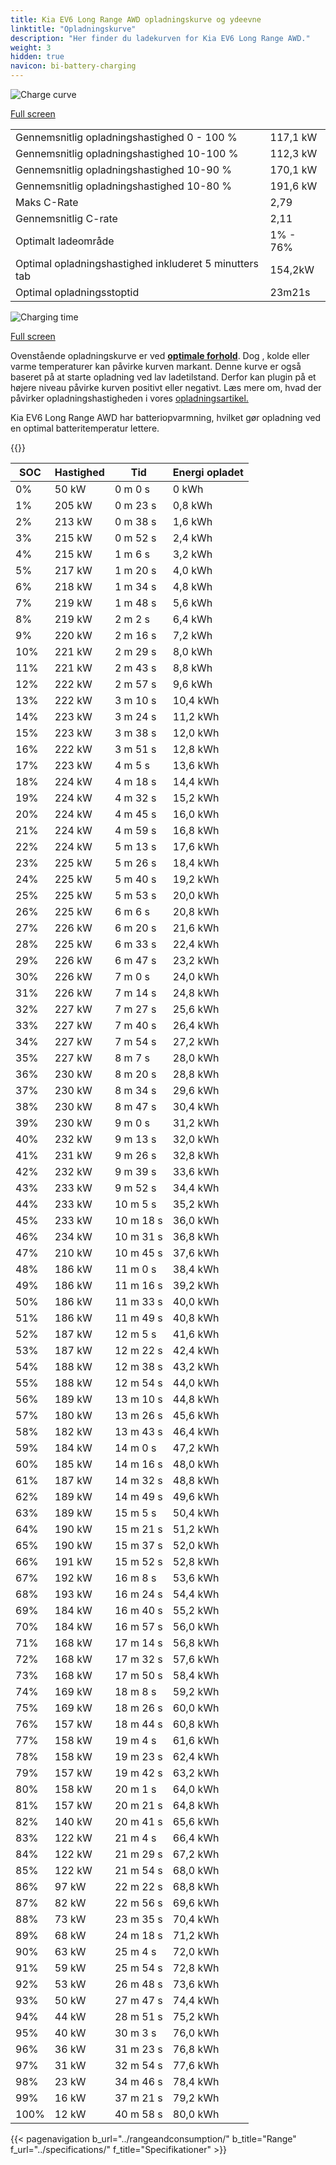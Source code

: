 ```yaml
---
title: Kia EV6 Long Range AWD opladningskurve og ydeevne
linktitle: "Opladningskurve"
description: "Her finder du ladekurven for Kia EV6 Long Range AWD."
weight: 3
hidden: true
navicon: bi-battery-charging
---
```

<!-- markdownlint-disable MD033 -->
<img src="/images/models/kia/ev6/ev6_long_range_awd/chargingcurve.svg" alt="Charge curve" class="img-fluid">

[Full screen](/images/models/kia/ev6/ev6_long_range_awd/chargingcurve.svg)


<table class="table table-striped border">
<tbody>
<tr>
<td>Gennemsnitlig opladningshastighed 0 - 100 %</td><td>117,1 kW</td>
</tr>
<tr>
<td>Gennemsnitlig opladningshastighed 10-100 %</td><td>112,3 kW</td>
</tr>
<tr>
<td>Gennemsnitlig opladningshastighed 10-90 %</td><td>170,1 kW</td>
</tr>
<tr>
<td>Gennemsnitlig opladningshastighed 10-80 %</td><td>191,6 kW</td>
</tr>
<tr>
<td>Maks C-Rate</td><td>2,79</td>
</tr>
<tr>
<td>Gennemsnitlig C-rate</td><td>2,11</td>
</tr>
<tr>
<td>Optimalt ladeområde</td><td>1% - 76%</td>
</tr>
<tr>
<td>Optimal opladningshastighed inkluderet 5 minutters tab</td><td>154,2kW</td>
</tr>
<tr>
<td>Optimal opladningsstoptid</td><td>23m21s</td>
</tr>
</tbody>
</table>
<img src="/images/models/kia/ev6/ev6_long_range_awd/chargingtime.svg" alt="Charging time" class="img-fluid">

[Full screen](/images/models/kia/ev6/ev6_long_range_awd/chargingtime.svg)


Ovenstående opladningskurve er ved **[optimale forhold](../../../../../technology/battery/charging/#temperatur)**. Dog , kolde eller varme temperaturer kan påvirke kurven markant. Denne kurve er også baseret på at starte opladning ved lav ladetilstand. Derfor kan plugin på et højere niveau påvirke kurven positivt eller negativt. Læs mere om, hvad der påvirker opladningshastigheden i vores [opladningsartikel.](../../../../../technology/battery/charging/)


Kia EV6 Long Range AWD har batteriopvarmning, hvilket gør opladning ved en optimal batteritemperatur lettere.


{{<evkxdisplayaddarticle />}}
<table class="table table-striped border">
<thead>
<tr><th>SOC</th><th>Hastighed</th><th>Tid</th><th>Energi opladet</th></tr>
</thead>
<tbody>
<tr>
<td>0%</td><td>50 kW</td><td> 0 m 0 s </td><td>0 kWh </td>
</tr>
<tr>
<td>1%</td><td>205 kW</td><td> 0 m 23 s </td><td>0,8 kWh </td>
</tr>
<tr>
<td>2%</td><td>213 kW</td><td> 0 m 38 s </td><td>1,6 kWh </td>
</tr>
<tr>
<td>3%</td><td>215 kW</td><td> 0 m 52 s </td><td>2,4 kWh </td>
</tr>
<tr>
<td>4%</td><td>215 kW</td><td> 1 m 6 s </td><td>3,2 kWh </td>
</tr>
<tr>
<td>5%</td><td>217 kW</td><td> 1 m 20 s </td><td>4,0 kWh </td>
</tr>
<tr>
<td>6%</td><td>218 kW</td><td> 1 m 34 s </td><td>4,8 kWh </td>
</tr>
<tr>
<td>7%</td><td>219 kW</td><td> 1 m 48 s </td><td>5,6 kWh </td>
</tr>
<tr>
<td>8%</td><td>219 kW</td><td> 2 m 2 s </td><td>6,4 kWh </td>
</tr>
<tr>
<td>9%</td><td>220 kW</td><td> 2 m 16 s </td><td>7,2 kWh </td>
</tr>
<tr>
<td>10%</td><td>221 kW</td><td> 2 m 29 s </td><td>8,0 kWh </td>
</tr>
<tr>
<td>11%</td><td>221 kW</td><td> 2 m 43 s </td><td>8,8 kWh </td>
</tr>
<tr>
<td>12%</td><td>222 kW</td><td> 2 m 57 s </td><td>9,6 kWh </td>
</tr>
<tr>
<td>13%</td><td>222 kW</td><td> 3 m 10 s </td><td>10,4 kWh </td>
</tr>
<tr>
<td>14%</td><td>223 kW</td><td> 3 m 24 s </td><td>11,2 kWh </td>
</tr>
<tr>
<td>15%</td><td>223 kW</td><td> 3 m 38 s </td><td>12,0 kWh </td>
</tr>
<tr>
<td>16%</td><td>222 kW</td><td> 3 m 51 s </td><td>12,8 kWh </td>
</tr>
<tr>
<td>17%</td><td>223 kW</td><td> 4 m 5 s </td><td>13,6 kWh </td>
</tr>
<tr>
<td>18%</td><td>224 kW</td><td> 4 m 18 s </td><td>14,4 kWh </td>
</tr>
<tr>
<td>19%</td><td>224 kW</td><td> 4 m 32 s </td><td>15,2 kWh </td>
</tr>
<tr>
<td>20%</td><td>224 kW</td><td> 4 m 45 s </td><td>16,0 kWh </td>
</tr>
<tr>
<td>21%</td><td>224 kW</td><td> 4 m 59 s </td><td>16,8 kWh </td>
</tr>
<tr>
<td>22%</td><td>224 kW</td><td> 5 m 13 s </td><td>17,6 kWh </td>
</tr>
<tr>
<td>23%</td><td>225 kW</td><td> 5 m 26 s </td><td>18,4 kWh </td>
</tr>
<tr>
<td>24%</td><td>225 kW</td><td> 5 m 40 s </td><td>19,2 kWh </td>
</tr>
<tr>
<td>25%</td><td>225 kW</td><td> 5 m 53 s </td><td>20,0 kWh </td>
</tr>
<tr>
<td>26%</td><td>225 kW</td><td> 6 m 6 s </td><td>20,8 kWh </td>
</tr>
<tr>
<td>27%</td><td>226 kW</td><td> 6 m 20 s </td><td>21,6 kWh </td>
</tr>
<tr>
<td>28%</td><td>225 kW</td><td> 6 m 33 s </td><td>22,4 kWh </td>
</tr>
<tr>
<td>29%</td><td>226 kW</td><td> 6 m 47 s </td><td>23,2 kWh </td>
</tr>
<tr>
<td>30%</td><td>226 kW</td><td> 7 m 0 s </td><td>24,0 kWh </td>
</tr>
<tr>
<td>31%</td><td>226 kW</td><td> 7 m 14 s </td><td>24,8 kWh </td>
</tr>
<tr>
<td>32%</td><td>227 kW</td><td> 7 m 27 s </td><td>25,6 kWh </td>
</tr>
<tr>
<td>33%</td><td>227 kW</td><td> 7 m 40 s </td><td>26,4 kWh </td>
</tr>
<tr>
<td>34%</td><td>227 kW</td><td> 7 m 54 s </td><td>27,2 kWh </td>
</tr>
<tr>
<td>35%</td><td>227 kW</td><td> 8 m 7 s </td><td>28,0 kWh </td>
</tr>
<tr>
<td>36%</td><td>230 kW</td><td> 8 m 20 s </td><td>28,8 kWh </td>
</tr>
<tr>
<td>37%</td><td>230 kW</td><td> 8 m 34 s </td><td>29,6 kWh </td>
</tr>
<tr>
<td>38%</td><td>230 kW</td><td> 8 m 47 s </td><td>30,4 kWh </td>
</tr>
<tr>
<td>39%</td><td>230 kW</td><td> 9 m 0 s </td><td>31,2 kWh </td>
</tr>
<tr>
<td>40%</td><td>232 kW</td><td> 9 m 13 s </td><td>32,0 kWh </td>
</tr>
<tr>
<td>41%</td><td>231 kW</td><td> 9 m 26 s </td><td>32,8 kWh </td>
</tr>
<tr>
<td>42%</td><td>232 kW</td><td> 9 m 39 s </td><td>33,6 kWh </td>
</tr>
<tr>
<td>43%</td><td>233 kW</td><td> 9 m 52 s </td><td>34,4 kWh </td>
</tr>
<tr>
<td>44%</td><td>233 kW</td><td> 10 m 5 s </td><td>35,2 kWh </td>
</tr>
<tr>
<td>45%</td><td>233 kW</td><td> 10 m 18 s </td><td>36,0 kWh </td>
</tr>
<tr>
<td>46%</td><td>234 kW</td><td> 10 m 31 s </td><td>36,8 kWh </td>
</tr>
<tr>
<td>47%</td><td>210 kW</td><td> 10 m 45 s </td><td>37,6 kWh </td>
</tr>
<tr>
<td>48%</td><td>186 kW</td><td> 11 m 0 s </td><td>38,4 kWh </td>
</tr>
<tr>
<td>49%</td><td>186 kW</td><td> 11 m 16 s </td><td>39,2 kWh </td>
</tr>
<tr>
<td>50%</td><td>186 kW</td><td> 11 m 33 s </td><td>40,0 kWh </td>
</tr>
<tr>
<td>51%</td><td>186 kW</td><td> 11 m 49 s </td><td>40,8 kWh </td>
</tr>
<tr>
<td>52%</td><td>187 kW</td><td> 12 m 5 s </td><td>41,6 kWh </td>
</tr>
<tr>
<td>53%</td><td>187 kW</td><td> 12 m 22 s </td><td>42,4 kWh </td>
</tr>
<tr>
<td>54%</td><td>188 kW</td><td> 12 m 38 s </td><td>43,2 kWh </td>
</tr>
<tr>
<td>55%</td><td>188 kW</td><td> 12 m 54 s </td><td>44,0 kWh </td>
</tr>
<tr>
<td>56%</td><td>189 kW</td><td> 13 m 10 s </td><td>44,8 kWh </td>
</tr>
<tr>
<td>57%</td><td>180 kW</td><td> 13 m 26 s </td><td>45,6 kWh </td>
</tr>
<tr>
<td>58%</td><td>182 kW</td><td> 13 m 43 s </td><td>46,4 kWh </td>
</tr>
<tr>
<td>59%</td><td>184 kW</td><td> 14 m 0 s </td><td>47,2 kWh </td>
</tr>
<tr>
<td>60%</td><td>185 kW</td><td> 14 m 16 s </td><td>48,0 kWh </td>
</tr>
<tr>
<td>61%</td><td>187 kW</td><td> 14 m 32 s </td><td>48,8 kWh </td>
</tr>
<tr>
<td>62%</td><td>189 kW</td><td> 14 m 49 s </td><td>49,6 kWh </td>
</tr>
<tr>
<td>63%</td><td>189 kW</td><td> 15 m 5 s </td><td>50,4 kWh </td>
</tr>
<tr>
<td>64%</td><td>190 kW</td><td> 15 m 21 s </td><td>51,2 kWh </td>
</tr>
<tr>
<td>65%</td><td>190 kW</td><td> 15 m 37 s </td><td>52,0 kWh </td>
</tr>
<tr>
<td>66%</td><td>191 kW</td><td> 15 m 52 s </td><td>52,8 kWh </td>
</tr>
<tr>
<td>67%</td><td>192 kW</td><td> 16 m 8 s </td><td>53,6 kWh </td>
</tr>
<tr>
<td>68%</td><td>193 kW</td><td> 16 m 24 s </td><td>54,4 kWh </td>
</tr>
<tr>
<td>69%</td><td>184 kW</td><td> 16 m 40 s </td><td>55,2 kWh </td>
</tr>
<tr>
<td>70%</td><td>184 kW</td><td> 16 m 57 s </td><td>56,0 kWh </td>
</tr>
<tr>
<td>71%</td><td>168 kW</td><td> 17 m 14 s </td><td>56,8 kWh </td>
</tr>
<tr>
<td>72%</td><td>168 kW</td><td> 17 m 32 s </td><td>57,6 kWh </td>
</tr>
<tr>
<td>73%</td><td>168 kW</td><td> 17 m 50 s </td><td>58,4 kWh </td>
</tr>
<tr>
<td>74%</td><td>169 kW</td><td> 18 m 8 s </td><td>59,2 kWh </td>
</tr>
<tr>
<td>75%</td><td>169 kW</td><td> 18 m 26 s </td><td>60,0 kWh </td>
</tr>
<tr>
<td>76%</td><td>157 kW</td><td> 18 m 44 s </td><td>60,8 kWh </td>
</tr>
<tr>
<td>77%</td><td>158 kW</td><td> 19 m 4 s </td><td>61,6 kWh </td>
</tr>
<tr>
<td>78%</td><td>158 kW</td><td> 19 m 23 s </td><td>62,4 kWh </td>
</tr>
<tr>
<td>79%</td><td>157 kW</td><td> 19 m 42 s </td><td>63,2 kWh </td>
</tr>
<tr>
<td>80%</td><td>158 kW</td><td> 20 m 1 s </td><td>64,0 kWh </td>
</tr>
<tr>
<td>81%</td><td>157 kW</td><td> 20 m 21 s </td><td>64,8 kWh </td>
</tr>
<tr>
<td>82%</td><td>140 kW</td><td> 20 m 41 s </td><td>65,6 kWh </td>
</tr>
<tr>
<td>83%</td><td>122 kW</td><td> 21 m 4 s </td><td>66,4 kWh </td>
</tr>
<tr>
<td>84%</td><td>122 kW</td><td> 21 m 29 s </td><td>67,2 kWh </td>
</tr>
<tr>
<td>85%</td><td>122 kW</td><td> 21 m 54 s </td><td>68,0 kWh </td>
</tr>
<tr>
<td>86%</td><td>97 kW</td><td> 22 m 22 s </td><td>68,8 kWh </td>
</tr>
<tr>
<td>87%</td><td>82 kW</td><td> 22 m 56 s </td><td>69,6 kWh </td>
</tr>
<tr>
<td>88%</td><td>73 kW</td><td> 23 m 35 s </td><td>70,4 kWh </td>
</tr>
<tr>
<td>89%</td><td>68 kW</td><td> 24 m 18 s </td><td>71,2 kWh </td>
</tr>
<tr>
<td>90%</td><td>63 kW</td><td> 25 m 4 s </td><td>72,0 kWh </td>
</tr>
<tr>
<td>91%</td><td>59 kW</td><td> 25 m 54 s </td><td>72,8 kWh </td>
</tr>
<tr>
<td>92%</td><td>53 kW</td><td> 26 m 48 s </td><td>73,6 kWh </td>
</tr>
<tr>
<td>93%</td><td>50 kW</td><td> 27 m 47 s </td><td>74,4 kWh </td>
</tr>
<tr>
<td>94%</td><td>44 kW</td><td> 28 m 51 s </td><td>75,2 kWh </td>
</tr>
<tr>
<td>95%</td><td>40 kW</td><td> 30 m 3 s </td><td>76,0 kWh </td>
</tr>
<tr>
<td>96%</td><td>36 kW</td><td> 31 m 23 s </td><td>76,8 kWh </td>
</tr>
<tr>
<td>97%</td><td>31 kW</td><td> 32 m 54 s </td><td>77,6 kWh </td>
</tr>
<tr>
<td>98%</td><td>23 kW</td><td> 34 m 46 s </td><td>78,4 kWh </td>
</tr>
<tr>
<td>99%</td><td>16 kW</td><td> 37 m 21 s </td><td>79,2 kWh </td>
</tr>
<tr>
<td>100%</td><td>12 kW</td><td> 40 m 58 s </td><td>80,0 kWh </td>
</tr>
</tbody>
</table>


{{< pagenavigation b_url="../rangeandconsumption/" b_title="Range" f_url="../specifications/" f_title="Specifikationer" >}}
